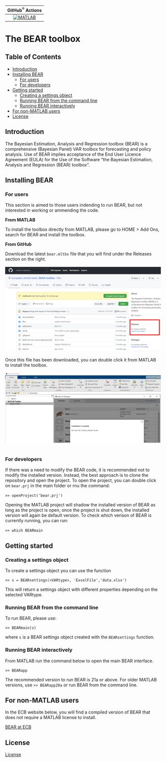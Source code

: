 | **GitHub<sup>&reg;</sup>&nbsp;Actions** |
|:----------------------------:|
|[![MATLAB](https://github.com/european-central-bank/BEAR-toolbox/actions/workflows/ci.yml/badge.svg)](https://github.com/european-central-bank/BEAR-toolbox/actions/workflows/ci.yml)|

# The BEAR toolbox

## Table of Contents

- [Introduction](#Introduction)
- [Installing BEAR](#Installing-BEAR)
  * [For users](#For-users)
  * [For developers](#For-developers)
- [Getting started](#Getting-started)
  * [Creating a settings object](#Creating-a-settings-object)
  * [Running BEAR from the command line](#Running-BEAR-from-the-command-line)
  * [Running BEAR interactively](#Running-BEAR-interactively)
- [For non-MATLAB users](#For-non-MATLAB-users)
- [License](#License)

## Introduction
The Bayesian Estimation, Analysis and Regression toolbox (BEAR) is a comprehensive (Bayesian Panel) VAR toolbox for forecasting and policy analysis. Use of BEAR implies acceptance of the End User Licence Agreement (EULA) for the Use of the Software “the Bayesian Estimation, Analysis and Regression (BEAR) toolbox”.
## Installing BEAR
### For users

This section is aimed to those users indending to run BEAR, but not interested in working or ammending the code.

__**From MATLAB**__

To install the toolbox directly from MATLAB, please go to HOME > Add Ons, search for BEAR and install the toolbox.

__**From GitHub**__

Download the latest `bear.mltbx` file that you will find under the Releases section on the right. 
<br/><br/>
![release location in GitHub](/images/releaseLoc.png "release location")
<br/><br/>
Once this file has been downloaded, you can double click it from MATLAB to install the toolbox.
<br/><br/>
![double click on bear.mltbx to install the toolbox](/images/Install.PNG "Manual install from MATLAB")
<br/><br/>

### For developers

If there was a need to modify the BEAR code, it is recommended not to modify the installed version. Instead, the best approach is to clone the repository and open the project. To open the project, you can double click on `bear.prj` in the main folder or rnu the command:

```>> openProject('bear.prj')```

Opening the MATLAB project will shadow the installed version of BEAR as long as the project is open, once the project is shut down, the installed version will again be default version. To check which verison of BEAR is currently running, you can run:

```>> which BEARmain```

## Getting started

### Creating a settings object

To create a settings object you can use the function

```
>> s = BEARsettings(<VARtype>, 'ExcelFile','data.xlsx')
```

This will return a settings object with different properties depending on the selected VARtype.

### Running BEAR from the command line

To run BEAR, please use:

```
>> BEARmain(s)
```

where `s` is a BEAR settings object created with the `BEARsettings` function.

### Running BEAR interactively

From MATLAB run the command below to open the main BEAR interface.

```
>> BEARapp
```

The recommended version to run BEAR is 21a or above. For older MATLAB versions, use `>> BEARapp20a` or run BEAR from the command line.

## For non-MATLAB users

In the ECB website below, you will find a compiled version of BEAR that does not require a MATLAB license to install.

[BEAR at ECB](https://www.ecb.europa.eu/pub/research/working-papers/html/bear-toolbox.en.html)

## License
[License](/tbx/doc/BEAR%20End%20User%20Licence%20Agreement.pdf)
